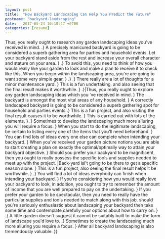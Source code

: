 ```yaml
---
layout: post
title:  "How Backyard Landscaping Can Help You Predict the Future"
postname: "backyard-landscaping"
date:   2017-05-24 10:10:47 +0700
categories: [resume]
---
```

Thus, you really ought to research any garden landscaping ideas you've received in mind. .} A precisely manicured backyard is going to be considered a superb gathering area for parties and household events. Let your backyard stand aside from the rest and increase your overall character and stature on your area. } .} To avoid this, you need to think of how you would really like your garden to look and make a plan to receive it to check like this. When you begin within the landscaping area, you're are going to want some very simple gear. } .} .} There really are a lot of thoughts for a minor maintenance yard. } This is a fun undertaking, and also seeing that the final result makes it worthwhile. } .}|Thus, you really ought to explore any garden landscaping ideas which you 've received in mind. } The backyard is amongst the most vital areas of any household. } A correctly landscaped backyard is going to be considered a superb gathering spot for household and parties events .} This is a fun project, and also visiting the final result causes it to be worthwhile. } This is carried out with lots of the elements. } .} Sometimes to develop the landscaping much more alluring you will require a focus. } When you start to do the legitimate landscaping, be certain to listing every one of the items that you'll need beforehand. } You can find lots of ideas every one else can complete when intending your backyard. } When you've received your garden picture notions you are able to start creating a plan on exactly the optimal/optimally way to attain your backyard objective. } Should you prefer your backyard to be magnificent, then you ought to really possess the specific tools and supplies needed to meet up with the project. |Back-yard isl't going to be there to get a specific season alone. } This is a fun project, also seeing the final result helps it be worthwhile. } .} You will find a lot of ideas everybody can finish when intending your backyard. } If you're considering how you would really love your backyard to look, in addition, you ought to try to remember the amount of income that you are well prepared to pay on the undertaking. } If you prefer your garden to be spectacular, then you need to really have the particular supplies and tools needed to match along with this job. should you're seriously enthusiastic about landscaping your backyard then take some time and contemplate carefully your options about how to carry on. } .} A little garden doesn't suggest it cannot be suitably built to make the form of landscape you'd love to. .} Sometimes to create the landscaping much more alluring you require a focus. } After all backyard landscaping is also tremendously valuable. }}
